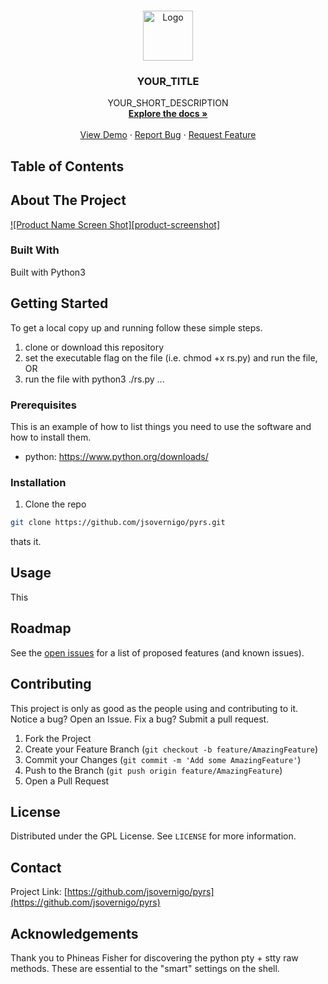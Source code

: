 <!--
*** Thanks for checking out this README Template. If you have a suggestion that would
*** make this better, please fork the repo and create a pull request or simply open
*** an issue with the tag "enhancement".
*** Thanks again! Now go create something AMAZING! :D
***
***
***
*** To avoid retyping too much info. Do a search and replace for the following:
*** jsovernigo, pyrs, twitter_handle, juliansovernigo@gmail.com
-->

<!-- PROJECT LOGO -->
<br />
<p align="center">
  <a href="https://github.com/jsovernigo/pyrs">
    <img src="images/logo.png" alt="Logo" width="80" height="80">
  </a>

  <h3 align="center">YOUR_TITLE</h3>

  <p align="center">
    YOUR_SHORT_DESCRIPTION
    <br />
    <a href="https://github.com/jsovernigo/pyrs"><strong>Explore the docs »</strong></a>
    <br />
    <br />
    <a href="https://github.com/jsovernigo/pyrs">View Demo</a>
    ·
    <a href="https://github.com/jsovernigo/pyrs/issues">Report Bug</a>
    ·
    <a href="https://github.com/jsovernigo/pyrs/issues">Request Feature</a>
  </p>
</p>



<!-- TABLE OF CONTENTS -->
## Table of Contents


<!-- ABOUT THE PROJECT -->
## About The Project

[![Product Name Screen Shot][product-screenshot]](https://example.com)


### Built With
Built with Python3



<!-- GETTING STARTED -->
## Getting Started

To get a local copy up and running follow these simple steps.
1. clone or download this repository
2. set the executable flag on the file (i.e. chmod +x rs.py) and run the file, OR
3. run the file with python3 ./rs.py ...

### Prerequisites

This is an example of how to list things you need to use the software and how to install them.
* python: https://www.python.org/downloads/

### Installation

1. Clone the repo
```sh
git clone https://github.com/jsovernigo/pyrs.git
```
thats it.


<!-- USAGE EXAMPLES -->
## Usage

This

<!-- ROADMAP -->
## Roadmap

See the [open issues](https://github.com/jsovernigo/pyrs/issues) for a list of proposed features (and known issues).



<!-- CONTRIBUTING -->
## Contributing

This project is only as good as the people using and contributing to it. Notice a bug? Open an Issue. Fix a bug? Submit a pull request.

1. Fork the Project
2. Create your Feature Branch (`git checkout -b feature/AmazingFeature`)
3. Commit your Changes (`git commit -m 'Add some AmazingFeature'`)
4. Push to the Branch (`git push origin feature/AmazingFeature`)
5. Open a Pull Request



<!-- LICENSE -->
## License

Distributed under the GPL License. See `LICENSE` for more information.



<!-- CONTACT -->
## Contact

Project Link: [https://github.com/jsovernigo/pyrs](https://github.com/jsovernigo/pyrs)

<!-- ACKNOWLEDGEMENTS -->
## Acknowledgements

Thank you to Phineas Fisher for discovering the python pty + stty raw methods. These are essential to the
"smart" settings on the shell.

